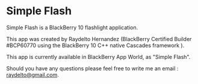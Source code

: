 # Simple Flash

Simple Flash is a BlackBerry 10 flashlight application.

This app was created by Raydelto Hernandez (BlackBerry Certified Builder #BCP60770 using the BlackBerry 10 C++ native Cascades framework ). 

This app is currently available in BlackBerry App World, as "Simple Flash".

Should you have any questions please feel free to write me an email : raydelto@gmail.com.
